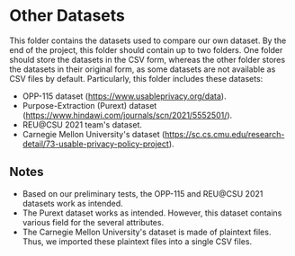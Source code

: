 # Other Datasets

This folder contains the datasets used to compare our own dataset. By the end of the project, this folder should contain up to two folders.
One folder should store the datasets in the CSV form, whereas the other folder stores the datasets in their original form, as some datasets
are not available as CSV files by default. Particularly, this folder includes these datasets:

* OPP-115 dataset (https://www.usableprivacy.org/data).
* Purpose-Extraction (Purext) dataset (https://www.hindawi.com/journals/scn/2021/5552501/).
* REU@CSU 2021 team's dataset.
* Carnegie Mellon University's dataset (https://sc.cs.cmu.edu/research-detail/73-usable-privacy-policy-project).

## Notes

* Based on our preliminary tests, the OPP-115 and REU@CSU 2021 datasets work as intended.
* The Purext dataset works as intended. However, this dataset contains various field for the several attributes.
* The Carnegie Mellon University's dataset is made of plaintext files. Thus, we imported these plaintext files into a single CSV files.

